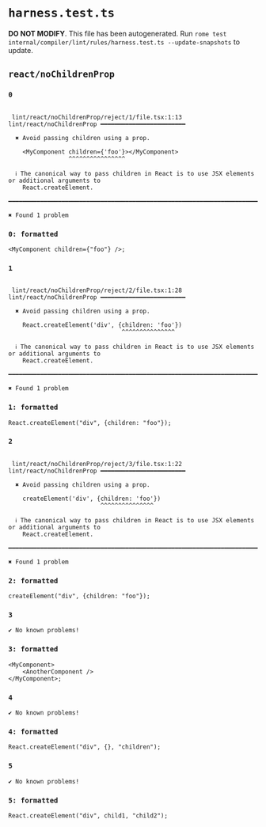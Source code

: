 # `harness.test.ts`

**DO NOT MODIFY**. This file has been autogenerated. Run `rome test internal/compiler/lint/rules/harness.test.ts --update-snapshots` to update.

## `react/noChildrenProp`

### `0`

```

 lint/react/noChildrenProp/reject/1/file.tsx:1:13 lint/react/noChildrenProp ━━━━━━━━━━━━━━━━━━━━━━━━

  ✖ Avoid passing children using a prop.

    <MyComponent children={'foo'}></MyComponent>
                 ^^^^^^^^^^^^^^^^

  ℹ The canonical way to pass children in React is to use JSX elements or additional arguments to
    React.createElement.

━━━━━━━━━━━━━━━━━━━━━━━━━━━━━━━━━━━━━━━━━━━━━━━━━━━━━━━━━━━━━━━━━━━━━━━━━━━━━━━━━━━━━━━━━━━━━━━━━━━━

✖ Found 1 problem

```

### `0: formatted`

```tsx
<MyComponent children={"foo"} />;

```

### `1`

```

 lint/react/noChildrenProp/reject/2/file.tsx:1:28 lint/react/noChildrenProp ━━━━━━━━━━━━━━━━━━━━━━━━

  ✖ Avoid passing children using a prop.

    React.createElement('div', {children: 'foo'})
                                ^^^^^^^^^^^^^^^

  ℹ The canonical way to pass children in React is to use JSX elements or additional arguments to
    React.createElement.

━━━━━━━━━━━━━━━━━━━━━━━━━━━━━━━━━━━━━━━━━━━━━━━━━━━━━━━━━━━━━━━━━━━━━━━━━━━━━━━━━━━━━━━━━━━━━━━━━━━━

✖ Found 1 problem

```

### `1: formatted`

```tsx
React.createElement("div", {children: "foo"});

```

### `2`

```

 lint/react/noChildrenProp/reject/3/file.tsx:1:22 lint/react/noChildrenProp ━━━━━━━━━━━━━━━━━━━━━━━━

  ✖ Avoid passing children using a prop.

    createElement('div', {children: 'foo'})
                          ^^^^^^^^^^^^^^^

  ℹ The canonical way to pass children in React is to use JSX elements or additional arguments to
    React.createElement.

━━━━━━━━━━━━━━━━━━━━━━━━━━━━━━━━━━━━━━━━━━━━━━━━━━━━━━━━━━━━━━━━━━━━━━━━━━━━━━━━━━━━━━━━━━━━━━━━━━━━

✖ Found 1 problem

```

### `2: formatted`

```tsx
createElement("div", {children: "foo"});

```

### `3`

```
✔ No known problems!

```

### `3: formatted`

```tsx
<MyComponent>
	<AnotherComponent />
</MyComponent>;

```

### `4`

```
✔ No known problems!

```

### `4: formatted`

```tsx
React.createElement("div", {}, "children");

```

### `5`

```
✔ No known problems!

```

### `5: formatted`

```tsx
React.createElement("div", child1, "child2");

```
